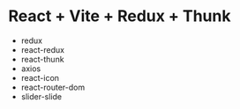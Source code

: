 # React + Vite + Redux + Thunk 
- redux
- react-redux
- react-thunk
- axios
- react-icon
- react-router-dom
- slider-slide